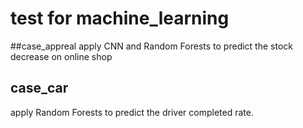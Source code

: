 # test for machine_learning
##case_appreal
apply CNN and Random Forests to predict the stock decrease on online shop

## case_car
apply Random Forests to predict the driver completed rate.

